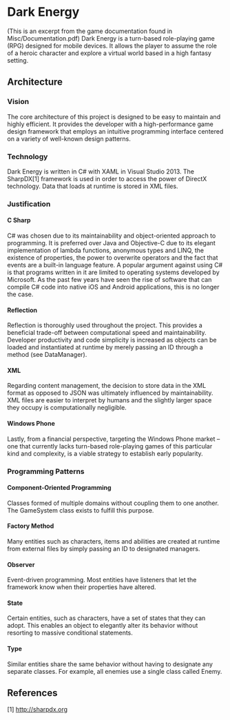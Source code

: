 Dark Energy
==========
(This is an excerpt from the game documentation found in Misc/Documentation.pdf) 
Dark Energy is a turn-based role-playing game (RPG) designed for mobile devices. It allows the player to assume
the role of a heroic character and explore a virtual world based in a high fantasy setting.

## Architecture

### Vision
The core architecture of this project is designed to be easy to maintain and highly efficient. It provides the
developer with a high-performance game design framework that employs an intuitive programming interface
centered on a variety of well-known design patterns.

### Technology
Dark Energy is written in C# with XAML in Visual Studio 2013. The SharpDX[1] framework is used in order to
access the power of DirectX technology. Data that loads at runtime is stored in XML files.

### Justification

#### C Sharp
C# was chosen due to its maintainability and object-oriented approach to programming. It is preferred over
Java and Objective-C due to its elegant implementation of lambda functions, anonymous types and LINQ, the
existence of properties, the power to overwrite operators and the fact that events are a built-in language
feature.
A popular argument against using C# is that programs written in it are limited to operating systems developed
by Microsoft. As the past few years have seen the rise of software that can compile C# code into native iOS
and Android applications, this is no longer the case.

#### Reflection
Reflection is thoroughly used throughout the project. This provides a beneficial trade-off between
computational speed and maintainability. Developer productivity and code simplicity is increased as objects can
be loaded and instantiated at runtime by merely passing an ID through a method (see DataManager).

#### XML
Regarding content management, the decision to store data in the XML format as opposed to JSON was
ultimately influenced by maintainability. XML files are easier to interpret by humans and the slightly larger space
they occupy is computationally negligible.

#### Windows Phone
Lastly, from a financial perspective, targeting the Windows Phone market – one that currently lacks turn-based
role-playing games of this particular kind and complexity, is a viable strategy to establish early popularity.

### Programming Patterns

#### Component-Oriented Programming
Classes formed of multiple domains without coupling them to one another. The GameSystem class exists to
fulfill this purpose.

#### Factory Method
Many entities such as characters, items and abilities are created at runtime from external files by simply passing
an ID to designated managers.

#### Observer
Event-driven programming. Most entities have listeners that let the framework know when their properties
have altered.

#### State
Certain entities, such as characters, have a set of states that they can adopt. This enables an object to elegantly
alter its behavior without resorting to massive conditional statements.

#### Type
Similar entities share the same behavior without having to designate any separate classes. For example, all
enemies use a single class called Enemy.

## References
[1] http://sharpdx.org
